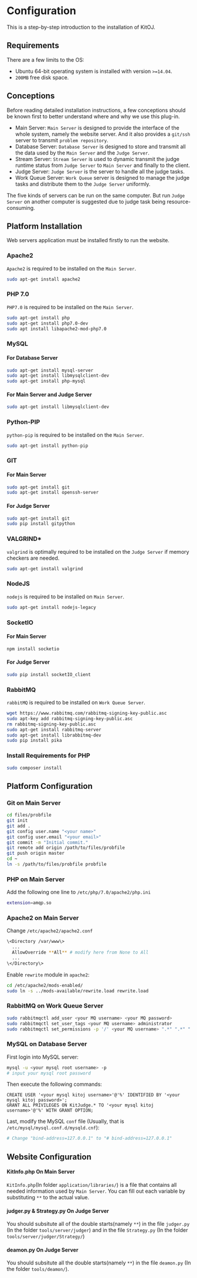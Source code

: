# Configuration

This is a step-by-step introduction to the installation of KitOJ.

## Requirements

There are a few limits to the OS:

* Ubuntu 64-bit operating system is installed with version ```>=14.04```.
* ```200MB``` free disk space.

## Conceptions

Before reading detailed installation instructions, a few conceptions should be known first to better understand where and why we use this plug-in.

* Main Server:  ```Main Server``` is designed to provide the interface of the whole system, namely the website server. And it also provides a ```git/ssh``` server to transmit ```problem repository```.
* Database Server: ```Database Server``` is designed to store and transmit all the data used by the ```Main Server``` and the ```Judge Server```.
* Stream Server: ```Stream Server``` is used to dynamic transmit the judge runtime status from ```Judge Server``` to ```Main Server``` and finally to the client.
* Judge Server: ```Judge Server``` is the server to handle all the judge tasks.
* Work Queue Server: ```Work Queue``` server is designed to manage the judge tasks and distribute them to the ```Judge Server``` uniformly.

The five kinds of servers can be run on the same computer. But run ```Judge Server``` on another computer is suggested due to judge task being resource-consuming.

## Platform Installation

Web servers application must be installed firstly to run the website.

### Apache2

```Apache2``` is required to be installed on the ```Main Server```.

```bash
sudo apt-get install apache2
```

### PHP 7.0

```PHP7.0``` is required to be installed on the ```Main Server```.

```bash
sudo apt-get install php
sudo apt-get install php7.0-dev
sudo apt install libapache2-mod-php7.0
```

### MySQL

#### For Database Server

```bash
sudo apt-get install mysql-server
sudo apt-get install libmysqlclient-dev
sudo apt-get install php-mysql
```

#### For Main Server and Judge Server

```bash
sudo apt-get install libmysqlclient-dev
```

### Python-PIP

```python-pip``` is required to be installed on the ```Main Server```.

```bash
sudo apt-get install python-pip
```

### GIT

#### For Main Server

```bash
sudo apt-get install git
sudo apt-get install openssh-server
```
#### For Judge Server

```bash
sudo apt-get install git
sudo pip install gitpython
```

### VALGRIND*

```valgrind``` is optimally required to be installed on the ```Judge Server``` if memory checkers are needed.

```bash
sudo apt-get install valgrind
```

### NodeJS

```nodejs``` is required to be installed on ```Main Server```.

```bash
sudo apt-get install nodejs-legacy
```

### SocketIO

#### For Main Server

```bash
npm install socketio
```

#### For Judge Server

```bash
sudo pip install socketIO_client
```

### RabbitMQ

```rabbitMQ``` is required to be installed on ```Work Queue Server```.

```bash
wget https://www.rabbitmq.com/rabbitmq-signing-key-public.asc
sudo apt-key add rabbitmq-signing-key-public.asc
rm rabbitmq-signing-key-public.asc
sudo apt-get install rabbitmq-server
sudo apt-get install librabbitmq-dev
sudo pip install pika
```

### Install Requirements for PHP

```bash
sudo composer install
```

## Platform Configuration

### Git on Main Server

```bash
cd files/probfile
git init
git add .
git config user.name "<your name>"
git config user.email "<your email>"
git commit -m "Initial commit."
git remote add origin /path/to/files/probfile
git push origin master
cd ~
ln -s /path/to/files/probfile probfile
```

### PHP on Main Server

Add the following one line to ```/etc/php/7.0/apache2/php.ini```

```bash
extension=amqp.so
```

### Apache2 on Main Server

Change ```/etc/apache2/apache2.conf```

```bash
\<Directory /var/www\>
  ...
  AllowOverride **All** # modify here from None to All
  ...
\</Directory\>
```

Enable ```rewrite``` module in ```apache2```:

```bash
cd /etc/apache2/mods-enabled/
sudo ln -s ../mods-available/rewrite.load rewrite.load
```

### RabbitMQ on Work Queue Server

```bash
sudo rabbitmqctl add_user <your MQ username> <your MQ password>
sudo rabbitmqctl set_user_tags <your MQ username> administrator 
sudo rabbitmqctl set_permissions -p '/' <your MQ username> ".*" ".*" ".*"
```

### MySQL on Database Server

First login into MySQL server:

```bash
mysql -u <your mysql root username> -p
# input your mysql root password
```

Then execute the following commands:

```mysql
CREATE USER '<your mysql kitoj username>'@'%' IDENTIFIED BY '<your mysql kitoj password>';
GRANT ALL PRIVILEGES ON KitJudge.* TO '<your mysql kitoj username>'@'%' WITH GRANT OPTION;
```

Last, modify the MySQL ```conf``` file (Usually, that is ```/etc/mysql/mysql.conf.d/mysqld.cnf```):

```bash
# Change "bind-address=127.0.0.1" to "# bind-address=127.0.0.1"
```

## Website Configuration

#### KitInfo.php On Main Server

```KitInfo.php```(In folder ```application/libraries/```) is a file that contains all needed information used by ```Main Server```.  You can fill out each variable by substituting ```**``` to the actual value.

#### judger.py & Strategy.py On Judge Server 

You should subsitute all of the double starts(namely ```**```) in the file ```judger.py``` (In the folder ```tools/server/judger```) and in the file ```Strategy.py``` (In the folder ```tools/server/judger/Strategy/```)

#### deamon.py On Judge Server

You should subsitute all the double starts(namely ```**```) in the file ```deamon.py``` (In the folder ```tools/deamon/```).